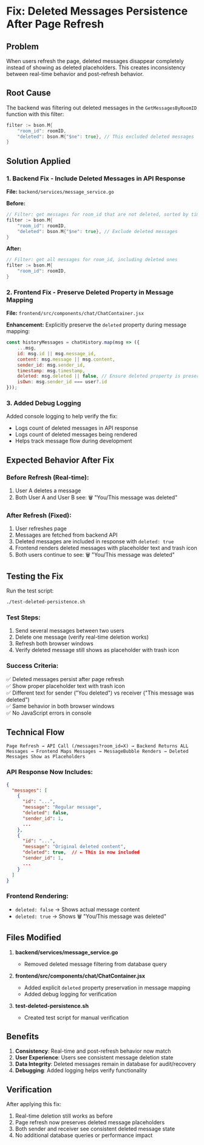 # Fix: Deleted Messages Persistence After Page Refresh

## Problem
When users refresh the page, deleted messages disappear completely instead of showing as deleted placeholders. This creates inconsistency between real-time behavior and post-refresh behavior.

## Root Cause
The backend was filtering out deleted messages in the `GetMessagesByRoomID` function with this filter:
```go
filter := bson.M{
    "room_id": roomID,
    "deleted": bson.M{"$ne": true}, // This excluded deleted messages
}
```

## Solution Applied

### 1. Backend Fix - Include Deleted Messages in API Response

**File:** `backend/services/message_service.go`

**Before:**
```go
// Filter: get messages for room_id that are not deleted, sorted by timestamp
filter := bson.M{
    "room_id": roomID,
    "deleted": bson.M{"$ne": true}, // Exclude deleted messages
}
```

**After:**
```go
// Filter: get all messages for room_id, including deleted ones
filter := bson.M{
    "room_id": roomID,
}
```

### 2. Frontend Fix - Preserve Deleted Property in Message Mapping

**File:** `frontend/src/components/chat/ChatContainer.jsx`

**Enhancement:** Explicitly preserve the `deleted` property during message mapping:

```javascript
const historyMessages = chatHistory.map(msg => ({
    ...msg,
    id: msg.id || msg.message_id,
    content: msg.message || msg.content,
    sender_id: msg.sender_id,
    timestamp: msg.timestamp,
    deleted: msg.deleted || false, // Ensure deleted property is preserved
    isOwn: msg.sender_id === user?.id
}));
```

### 3. Added Debug Logging

Added console logging to help verify the fix:
- Logs count of deleted messages in API response
- Logs count of deleted messages being rendered
- Helps track message flow during development

## Expected Behavior After Fix

### Before Refresh (Real-time):
1. User A deletes a message
2. Both User A and User B see: 🗑️ "You/This message was deleted"

### After Refresh (Fixed):
1. User refreshes page
2. Messages are fetched from backend API
3. Deleted messages are included in response with `deleted: true`
4. Frontend renders deleted messages with placeholder text and trash icon
5. Both users continue to see: 🗑️ "You/This message was deleted"

## Testing the Fix

Run the test script:
```bash
./test-deleted-persistence.sh
```

### Test Steps:
1. Send several messages between two users
2. Delete one message (verify real-time deletion works)
3. Refresh both browser windows
4. Verify deleted message still shows as placeholder with trash icon

### Success Criteria:
✅ Deleted messages persist after page refresh  
✅ Show proper placeholder text with trash icon  
✅ Different text for sender ("You deleted") vs receiver ("This message was deleted")  
✅ Same behavior in both browser windows  
✅ No JavaScript errors in console  

## Technical Flow

```
Page Refresh → API Call (/messages?room_id=X) → Backend Returns ALL Messages → Frontend Maps Messages → MessageBubble Renders → Deleted Messages Show as Placeholders
```

### API Response Now Includes:
```json
{
  "messages": [
    {
      "id": "...",
      "message": "Regular message",
      "deleted": false,
      "sender_id": 1,
      ...
    },
    {
      "id": "...", 
      "message": "Original deleted content",
      "deleted": true,  // ← This is now included
      "sender_id": 1,
      ...
    }
  ]
}
```

### Frontend Rendering:
- `deleted: false` → Shows actual message content
- `deleted: true` → Shows 🗑️ "You/This message was deleted"

## Files Modified

1. **backend/services/message_service.go**
   - Removed deleted message filtering from database query

2. **frontend/src/components/chat/ChatContainer.jsx**
   - Added explicit `deleted` property preservation in message mapping
   - Added debug logging for verification

3. **test-deleted-persistence.sh**
   - Created test script for manual verification

## Benefits

1. **Consistency**: Real-time and post-refresh behavior now match
2. **User Experience**: Users see consistent message deletion state
3. **Data Integrity**: Deleted messages remain in database for audit/recovery
4. **Debugging**: Added logging helps verify functionality

## Verification

After applying this fix:
1. Real-time deletion still works as before
2. Page refresh now preserves deleted message placeholders
3. Both sender and receiver see consistent deleted message state
4. No additional database queries or performance impact
